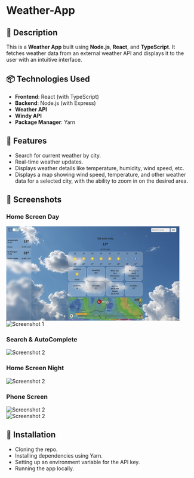 # Weather-App

## 📖 Description
This is a **Weather App** built using **Node.js**, **React**, and **TypeScript**. It fetches weather data from an external weather API and displays it to the user with an intuitive interface.

## 📦 Technologies Used
- **Frontend**: React (with TypeScript)
- **Backend**: Node.js (with Express)
- **Weather API**
- **Windy API**
- **Package Manager**: Yarn

## 🌟 Features
- Search for current weather by city.
- Real-time weather updates.
- Displays weather details like temperature, humidity, wind speed, etc.
- Displays a map showing wind speed, temperature, and other weather data for a selected city, with the ability to zoom in on the desired area.

## 📸 Screenshots
### Home Screen Day
<div style="display: flex; gap: 10px;">
  <img src="https://github.com/NoamRadiano/Weather-App/blob/main/weatherProjectScreenshots/Screenshot%202024-12-14%20at%2011.05.45.jpeg" alt="Screenshot 2" width="92%" />
  </div>
<div style="display: flex; gap: 10px;">
  <img src="weatherProjectScreenshots/Screenshot 2024-12-14 at 14.28.05.jpeg" alt="Screenshot 1" width="92%" />
</div>

### Search & AutoComplete
<div style="display: flex; gap: 10px;">
  <img src="weatherProjectScreenshots/Screenshot 2024-12-14 at 11.05.32.jpeg" alt="Screenshot 2" width="92%" />
  </div>
  
### Home Screen Night
<div style="display: flex; gap: 10px;">
  <img src="weatherProjectScreenshots/Screenshot 2024-12-14 at 11.06.13.jpeg" alt="Screenshot 2" width="92%" />
  </div>
  
### Phone Screen
<div style="display: flex; gap: 10px;">
  <img src="weatherProjectScreenshots/Screenshot 2024-12-14 at 11.06.36.jpeg" alt="Screenshot 2" width="92%" />
  </div>
  <div style="display: flex; gap: 10px;">
  <img src="weatherProjectScreenshots/Screenshot 2024-12-14 at 11.06.42.jpeg" alt="Screenshot 2" width="92%" />
  </div>


## 🚀 Installation
- Cloning the repo.
- Installing dependencies using Yarn.
- Setting up an environment variable for the API key.
- Running the app locally.
